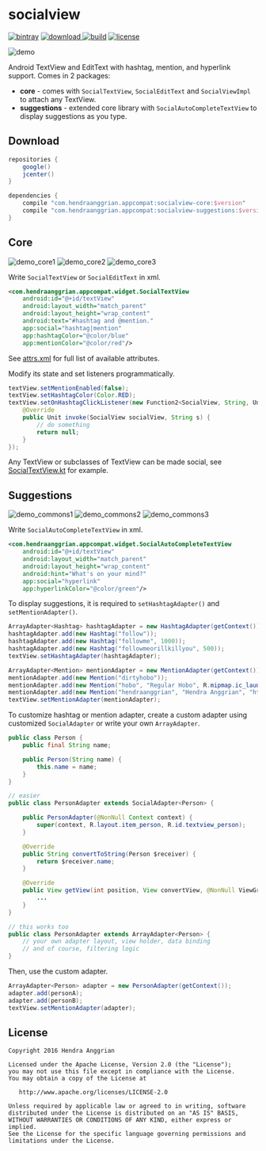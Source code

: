 socialview
==========
[![bintray](https://img.shields.io/badge/bintray-appcompat-brightgreen.svg)](https://bintray.com/hendraanggrian/appcompat)
[![download](https://api.bintray.com/packages/hendraanggrian/appcompat/socialview-core/images/download.svg) ](https://bintray.com/hendraanggrian/appcompat/socialview-core/_latestVersion)
[![build](https://travis-ci.com/hendraanggrian/socialview.svg)](https://travis-ci.com/hendraanggrian/socialview)
[![license](https://img.shields.io/badge/license-Apache%20License%202.0-blue.svg?style=flat)](http://www.apache.org/licenses/LICENSE-2.0)

![demo][demo]

Android TextView and EditText with hashtag, mention, and hyperlink support.
Comes in 2 packages:
 * **core** - comes with `SocialTextView`, `SocialEditText` and `SocialViewImpl` to attach any TextView.
 * **suggestions** - extended core library with `SocialAutoCompleteTextView` to display suggestions as you type.

Download
--------
```gradle
repositories {
    google()
    jcenter()
}

dependencies {
    compile "com.hendraanggrian.appcompat:socialview-core:$version"
    compile "com.hendraanggrian.appcompat:socialview-suggestions:$version"
}
```

Core
----
![demo_core1][demo_core1] ![demo_core2][demo_core2] ![demo_core3][demo_core3]

Write `SocialTextView` or `SocialEditText` in xml.
```xml
<com.hendraanggrian.appcompat.widget.SocialTextView
    android:id="@+id/textView"
    android:layout_width="match_parent"
    android:layout_height="wrap_content"
    android:text="#hashtag and @mention."
    app:social="hashtag|mention"
    app:hashtagColor="@color/blue"
    app:mentionColor="@color/red"/>
```

See [attrs.xml][attrs] for full list of available attributes.

Modify its state and set listeners programmatically.
```java
textView.setMentionEnabled(false);
textView.setHashtagColor(Color.RED);
textView.setOnHashtagClickListener(new Function2<SocialView, String, Unit>() {
    @Override
    public Unit invoke(SocialView socialView, String s) {
        // do something
        return null;
    }
});
```

Any TextView or subclasses of TextView can be made social, see [SocialTextView.kt][SocialTextView] for example.

Suggestions
-----------
![demo_commons1][demo_commons1] ![demo_commons2][demo_commons2] ![demo_commons3][demo_commons3]

Write `SocialAutoCompleteTextView` in xml.
```xml
<com.hendraanggrian.appcompat.widget.SocialAutoCompleteTextView
    android:id="@+id/textView"
    android:layout_width="match_parent"
    android:layout_height="wrap_content"
    android:hint="What's on your mind?"
    app:social="hyperlink"
    app:hyperlinkColor="@color/green"/>
```

To display suggestions, it is required to `setHashtagAdapter()` and `setMentionAdapter()`.
```java
ArrayAdapter<Hashtag> hashtagAdapter = new HashtagAdapter(getContext());
hashtagAdapter.add(new Hashtag("follow"));
hashtagAdapter.add(new Hashtag("followme", 1000));
hashtagAdapter.add(new Hashtag("followmeorillkillyou", 500));
textView.setHashtagAdapter(hashtagAdapter);

ArrayAdapter<Mention> mentionAdapter = new MentionAdapter(getContext());
mentionAdapter.add(new Mention("dirtyhobo"));
mentionAdapter.add(new Mention("hobo", "Regular Hobo", R.mipmap.ic_launcher));
mentionAdapter.add(new Mention("hendraanggrian", "Hendra Anggrian", "https://avatars0.githubusercontent.com/u/11507430?v=3&s=460"));
textView.setMentionAdapter(mentionAdapter);
```

To customize hashtag or mention adapter, create a custom adapter using customized `SocialAdapter` or write your own `ArrayAdapter`.
```java
public class Person {
    public final String name;

    public Person(String name) {
        this.name = name;
    }
}

// easier
public class PersonAdapter extends SocialAdapter<Person> {

    public PersonAdapter(@NonNull Context context) {
        super(context, R.layout.item_person, R.id.textview_person);
    }

    @Override
    public String convertToString(Person $receiver) {
        return $receiver.name;
    }

    @Override
    public View getView(int position, View convertView, @NonNull ViewGroup parent) {
        ...
    }
}

// this works too
public class PersonAdapter extends ArrayAdapter<Person> {
    // your own adapter layout, view holder, data binding
    // and of course, filtering logic
}
```

Then, use the custom adapter.
```java
ArrayAdapter<Person> adapter = new PersonAdapter(getContext());
adapter.add(personA);
adapter.add(personB);
textView.setMentionAdapter(adapter);
```

License
-------
    Copyright 2016 Hendra Anggrian

    Licensed under the Apache License, Version 2.0 (the "License");
    you may not use this file except in compliance with the License.
    You may obtain a copy of the License at

       http://www.apache.org/licenses/LICENSE-2.0

    Unless required by applicable law or agreed to in writing, software
    distributed under the License is distributed on an "AS IS" BASIS,
    WITHOUT WARRANTIES OR CONDITIONS OF ANY KIND, either express or implied.
    See the License for the specific language governing permissions and
    limitations under the License.

[demo]: /art/demo.png
[demo_core1]: /art/demo_core1.gif
[demo_core2]: /art/demo_core2.gif
[demo_core3]: /art/demo_core3.gif
[demo_commons1]: /art/demo_commons1.gif
[demo_commons2]: /art/demo_commons2.gif
[demo_commons3]: /art/demo_commons3.gif
[attrs]: https://github.com/HendraAnggrian/socialview/blob/master/socialview/res/values/attrs.xml
[SocialTextView]: https://github.com/HendraAnggrian/socialview/blob/master/socialview/src/com/hendraanggrian/socialview/widget/SocialTextView.kt